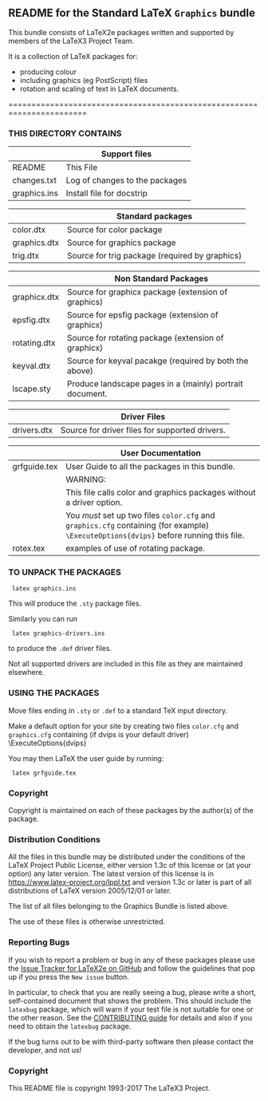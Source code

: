 ## README for the  Standard LaTeX `Graphics` bundle

This bundle consists of LaTeX2e packages written and supported by
members of the LaTeX3 Project Team.

It is a collection of LaTeX packages for:
- producing colour
- including graphics (eg PostScript) files 
- rotation and scaling of text
in LaTeX documents.

=======================================================================


### THIS DIRECTORY CONTAINS 

| | Support files | 
| --- | --- |
| README         | This File |
| changes.txt    | Log of changes to the packages |
| graphics.ins   | Install file for docstrip |

| | Standard packages | 
| --- | --- |
|color.dtx      | Source for color package |
|graphics.dtx   | Source for graphics package |
|trig.dtx       | Source for trig package (required by graphics) |

| | Non Standard Packages |
| --- | --- |
|graphicx.dtx   | Source for graphicx package (extension of graphics) |
|epsfig.dtx     | Source for epsfig package (extension of graphicx) |
|rotating.dtx   | Source for rotating package (extension of graphicx) |
|keyval.dtx     | Source for keyval pacakge (required by both the above) |
|lscape.sty     | Produce landscape pages in a (mainly) portrait document. |

| | Driver Files |
| --- | --- |
|drivers.dtx    | Source for driver files for supported drivers. |

| | User Documentation |
| --- | --- |
|grfguide.tex   | User Guide to all the packages in this bundle. |
|               | WARNING:  |
|               | This file calls color and graphics packages without a driver option.  |
|               | You *must* set up two files `color.cfg` and `graphics.cfg` containing (for example) `\ExecuteOptions{dvips}` before running this file. |
|rotex.tex      | examples of use of rotating package. |



### TO UNPACK THE PACKAGES

     latex graphics.ins

This will produce the `.sty` package files.

Similarly you can run

     latex graphics-drivers.ins

to produce the `.def` driver files.

Not all supported drivers are included in this file as they are
maintained elsewhere.


### USING THE PACKAGES

Move files ending in `.sty` or  `.def`  to a standard TeX input directory.

Make a default option for your site by creating two files `color.cfg` and `graphics.cfg`
containing (if dvips is your default driver)
     \ExecuteOptions{dvips}

You may then LaTeX the user guide by running:

     latex grfguide.tex



### Copyright

Copyright is maintained on each of these packages by the author(s)
of the package. 


### Distribution Conditions

All the files in this bundle may be distributed under the conditions
of the LaTeX Project Public License, either version 1.3c of this
license or (at your option) any later version.  The latest version of
this license is in
    https://www.latex-project.org/lppl.txt
and version 1.3c or later is part of all distributions of LaTeX 
version 2005/12/01 or later.

The list of all files belonging to the Graphics Bundle is listed above.

The use of these files is otherwise unrestricted.


### Reporting Bugs

If you wish to report a problem or bug in any of these packages
please use the 
[Issue Tracker for LaTeX2e on GitHub](https://github.com/latex3/latex2e/issues)
and follow the guidelines that pop up if you press the `New issue` button.


In particular, to check that you are really seeing a bug, please write
a short, self-contained document that shows the problem. This should
include the `latexbug` package, which will warn if your test file is
not suitable for one or the other reason. See the [CONTRIBUTING
guide](https://github.com/latex3/latex2e/blob/master/CONTRIBUTING.md)
for details and also if you need to obtain the `latexbug` package.

If the bug turns out to be with third-party software then please
contact the developer, and not us!



### Copyright

This README file is copyright 1993-2017 The LaTeX3 Project.

